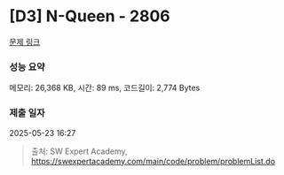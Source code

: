 # [D3] N-Queen - 2806 

[문제 링크](https://swexpertacademy.com/main/code/problem/problemDetail.do?contestProbId=AV7GKs06AU0DFAXB) 

### 성능 요약

메모리: 26,368 KB, 시간: 89 ms, 코드길이: 2,774 Bytes

### 제출 일자

2025-05-23 16:27



> 출처: SW Expert Academy, https://swexpertacademy.com/main/code/problem/problemList.do